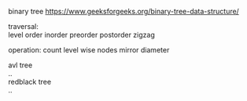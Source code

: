binary tree
https://www.geeksforgeeks.org/binary-tree-data-structure/

traversal:  
level order
inorder
preorder
postorder
zigzag

operation:
count level wise nodes
mirror
diameter


avl tree  
..  
redblack tree  
..  
